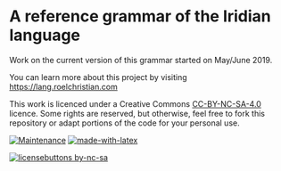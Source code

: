 # A reference grammar of the Iridian language

Work on the current version of this grammar started on May/June 2019.

You can learn more about this project by visiting https://lang.roelchristian.com

This work is licenced under a Creative Commons [CC-BY-NC-SA-4.0](https://github.com/roelchristian/iridian-reference-grammar/blob/master/LICENSE) licence. Some rights are reserved, but otherwise, feel free to fork this repository or adapt portions of the code for your personal use.

[![Maintenance](https://img.shields.io/badge/Maintained%3F-yes-green.svg)](https://GitHub.com/roelchristian/iridian-reference-grammar/graphs/commit-activity) [![made-with-latex](https://img.shields.io/badge/Made%20with-LaTeX-1f425f.svg)](https://www.latex-project.org/)

[![licensebuttons by-nc-sa](https://licensebuttons.net/l/by-nc-sa/3.0/88x31.png)](https://creativecommons.org/licenses/by-nc-sa/4.0)
